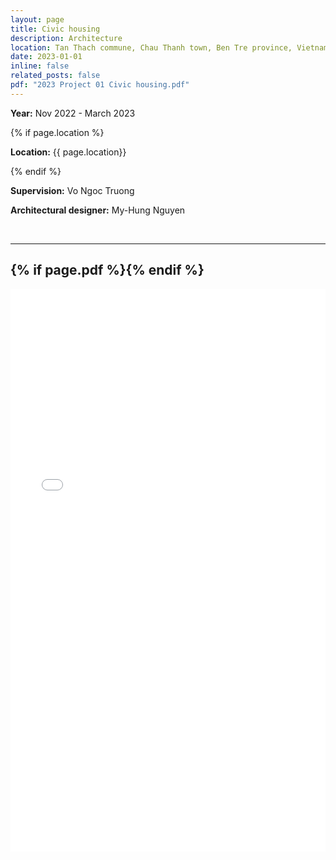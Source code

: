 ```yaml
---
layout: page
title: Civic housing
description: Architecture
location: Tan Thach commune, Chau Thanh town, Ben Tre province, Vietnam.
date: 2023-01-01
inline: false
related_posts: false
pdf: "2023 Project 01 Civic housing.pdf"
---
```



<p><b>Year:</b> Nov 2022 - March 2023</p>

{% if page.location %}
<p><b>Location:</b> {{ page.location}}</p>
{% endif %}

<p><b>Supervision:</b> Vo Ngoc Truong</p>
<p><b>Architectural designer:</b> My-Hung Nguyen</p>



<br>
<hr>
<h2>{% if page.pdf %}<a href="{{ page.pdf | prepend: 'assets/pdf/' | relative_url}}" target="_blank" rel="noopener noreferrer" class="float-right"><i class="fas fa-file-pdf"></i></a>{% endif %}</h2>

<iframe src="/assets/pdf/2023 Project 01 Civic housing.pdf#view=fitH" width="100%" height="900" frameborder="no" border="0" marginwidth="0" marginheight="0"></iframe>

<!-- <iframe allowfullscreen="allowfullscreen" scrolling="no" class="fp-iframe" style="border: 1px solid lightgray; width: 100%; height: 400px;" src="https://heyzine.com/flip-book/bcb0df15f9.html"></iframe> -->